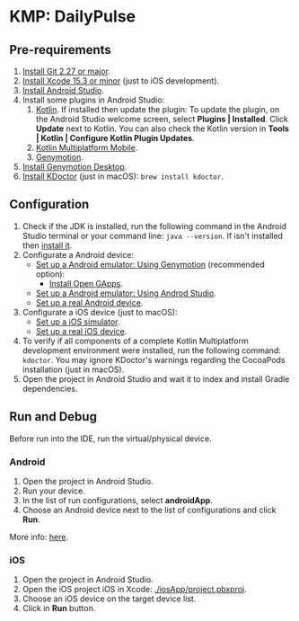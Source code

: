 # KMP: DailyPulse

## Pre-requirements

1. [Install Git 2.27 or major](https://git-scm.com/downloads).
2. [Install Xcode 15.3 or minor](https://developer.apple.com/download/all/?q=Xcode) (just to iOS development).
3. [Install Android Studio](https://developer.android.com/studio).
4. Install some plugins in Android Studio:
    1. [Kotlin](https://plugins.jetbrains.com/plugin/6954-kotlin). If installed then update the plugin: To update the plugin, on the Android Studio welcome screen, select **Plugins | Installed**. Click **Update** next to Kotlin. You can also check the Kotlin version in **Tools | Kotlin | Configure Kotlin Plugin Updates**.
    2. [Kotlin Multiplatform Mobile](https://plugins.jetbrains.com/plugin/14936-kotlin-multiplatform-mobile).
    3. [Genymotion](https://plugins.jetbrains.com/plugin/7269-genymotion).
5. [Install Genymotion Desktop](https://www.genymotion.com/product-desktop/download/).
6. [Install KDoctor](https://github.com/Kotlin/kdoctor) (just in macOS): `brew install kdoctor`.

## Configuration

1. Check if the JDK is installed, run the following command in the Android Studio terminal or your command line: `java --version`. If isn't installed then [install it](https://www.oracle.com/java/technologies/javase-downloads.html).
2. Configurate a Android device:
    - [Set up a Android emulator: Using Genymotion](https://docs.genymotion.com/desktop/Get_started/014_Basic_steps/) (recommended option):
        - [Install Open GApps](https://support.genymotion.com/hc/en-us/articles/4414586104977-How-to-install-Google-Play-Store-and-other-Google-Apps-in-Genymotion).
    - [Set up a Android emulator: Using Androd Studio](https://docs.flutter.dev/get-started/install/windows/mobile?tab=virtual#set-up-the-android-emulator).
    - [Set up a real Android device](https://docs.flutter.dev/get-started/install/windows/mobile?tab=physical#set-up-your-target-android-device).
3. Configurate a iOS device (just to macOS):
    - [Set up a iOS simulator](https://docs.flutter.dev/get-started/install/macos/mobile-ios?tab=virtual#configure-your-target-ios-device).
    - [Set up a real iOS device](https://docs.flutter.dev/get-started/install/macos/mobile-ios?tab=physical#configure-your-target-ios-device).
4. To verify if all components of a complete Kotlin Multiplatform development environment were installed, run the following command: `kdoctor`. You may ignore KDoctor's warnings regarding the CocoaPods installation (just in macOS).
5. Open the project in Android Studio and wait it to index and install Gradle dependencies.

## Run and Debug

Before run into the IDE, run the virtual/physical device.

### Android

1. Open the project in Android Studio.
2. Run your device.
3. In the list of run configurations, select **androidApp**.
4. Choose an Android device next to the list of configurations and click **Run**.

More info: [here](https://www.jetbrains.com/help/kotlin-multiplatform-dev/multiplatform-create-first-app.html#run-your-application-on-android).

### iOS

1. Open the project in Android Studio.
2. Open the iOS project iOS in Xcode: [./iosApp/project.pbxproj](./iosApp/project.pbxproj).
3. Choose an iOS device on the target device list.
4. Click in **Run** button.
